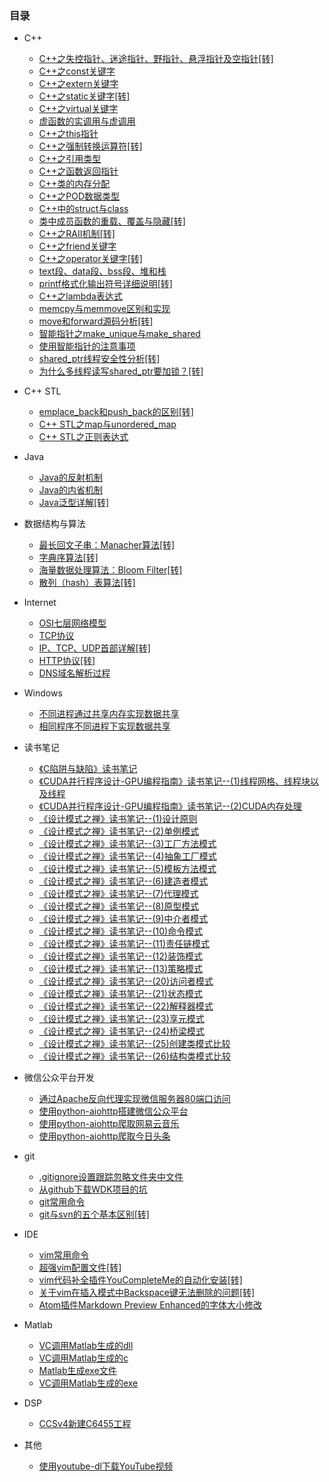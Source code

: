 ### 目录

* C++
    * [C++之失控指针、迷途指针、野指针、悬浮指针及空指针[转]](C++/C++之失控指针、迷途指针、野指针、悬浮指针及空指针[转].md)
    * [C++之const关键字](C++/C++之const关键字.md)
    * [C++之extern关键字](C++/C++之extern关键字.md)
    * [C++之static关键字[转]](C++/C++之static关键字[转].md)
    * [C++之virtual关键字](C++/C++之virtual关键字.md)
    * [虚函数的实调用与虚调用](C++/虚函数的实调用与虚调用.md)
    * [C++之this指针](C++/C++之this指针.md)
    * [C++之强制转换运算符[转]](C++/C++之强制转换运算符[转].md)
    * [C++之引用类型](C++/C++之引用类型.md)
    * [C++之函数返回指针](C++/C++之函数返回指针.md)
    * [C++类的内存分配](C++/C++类的内存分配.md)
    * [C++之POD数据类型](C++/C++之POD数据类型.md)
    * [C++中的struct与class](C++/C++中的struct与class.md)
    * [类中成员函数的重载、覆盖与隐藏[转]](C++/类中成员函数的重载、覆盖与隐藏[转].md)
    * [C++之RAII机制[转]](C++/C++之RAII机制[转].md)
    * [C++之friend关键字](C++/C++之friend关键字.md)
    * [C++之operator关键字[转]](C++/C++之operator关键字[转].md)
    * [text段、data段、bss段、堆和栈](C++/text段、data段、bss段、堆和栈.md)
    * [printf格式化输出符号详细说明[转]](C++/printf格式化输出符号详细说明[转].md)
    * [C++之lambda表达式](C++/C++之lambda表达式.md)
    * [memcpy与memmove区别和实现](C++/memcpy与memmove区别和实现.md)
    * [move和forward源码分析[转]](C++/move和forward源码分析[转].md)
    * [智能指针之make_unique与make_shared](C++/智能指针之make_unique与make_shared.md)
    * [使用智能指针的注意事项](C++/使用智能指针的注意事项.md)
    * [shared_ptr线程安全性分析[转]](C++/shared_ptr线程安全性分析[转].md)
    * [为什么多线程读写shared_ptr要加锁？[转]](C++/为什么多线程读写shared_ptr要加锁？[转].md)

* C++ STL
    * [emplace_back和push_back的区别[转]](C++%20STL/emplace_back和push_back的区别[转].md)
    * [C++ STL之map与unordered_map](C++%20STL/C++%20STL之map与unordered_map.md)
    * [C++ STL之正则表达式](C++%20STL/C++%20STL之正则表达式.md)

* Java
    * [Java的反射机制](Java/Java的反射机制.md)
    * [Java的内省机制](Java/Java的内省机制.md)
    * [Java泛型详解[转]](Java/Java泛型详解[转].md)

* 数据结构与算法
    * [最长回文子串：Manacher算法[转]](数据结构与算法/最长回文子串：Manacher算法[转].md)
    * [字典序算法[转]](数据结构与算法/字典序算法[转].md)
    * [海量数据处理算法：Bloom Filter[转]](数据结构与算法/海量数据处理算法：Bloom%20Filter[转].md)
    * [散列（hash）表算法[转]](数据结构与算法/散列（hash）表算法[转].md)

* Internet
    * [OSI七层网络模型](Internet/OSI七层网络模型.md)
    * [TCP协议](Internet/TCP协议.md)
    * [IP、TCP、UDP首部详解[转]](Internet/IP、TCP、UDP首部详解[转].md)
    * [HTTP协议[转]](Internet/HTTP协议[转].md)
    * [DNS域名解析过程](Internet/DNS域名解析过程.md)

* Windows
    * [不同进程通过共享内存实现数据共享](Windows/不同进程通过共享内存实现数据共享.md)
    * [相同程序不同进程下实现数据共享](Windows/相同程序不同进程下实现数据共享.md)

* 读书笔记
    * [《C陷阱与缺陷》读书笔记](读书笔记/《C陷阱与缺陷》读书笔记.md)
    * [《CUDA并行程序设计-GPU编程指南》读书笔记--(1)线程网格、线程块以及线程](读书笔记/《CUDA并行程序设计-GPU编程指南》读书笔记--(1)线程网格、线程块以及线程.md)
    * [《CUDA并行程序设计-GPU编程指南》读书笔记--(2)CUDA内存处理](读书笔记/《CUDA并行程序设计-GPU编程指南》读书笔记--(2)CUDA内存处理.md)
    * [《设计模式之禅》读书笔记--(1)设计原则](读书笔记/《设计模式之禅》读书笔记--(1)设计原则.md)
    * [《设计模式之禅》读书笔记--(2)单例模式](读书笔记/《设计模式之禅》读书笔记--(2)单例模式.md)
    * [《设计模式之禅》读书笔记--(3)工厂方法模式](读书笔记/《设计模式之禅》读书笔记--(3)工厂方法模式.md)
    * [《设计模式之禅》读书笔记--(4)抽象工厂模式](读书笔记/《设计模式之禅》读书笔记--(4)抽象工厂模式.md)
    * [《设计模式之禅》读书笔记--(5)模板方法模式](读书笔记/《设计模式之禅》读书笔记--(5)模板方法模式.md)
    * [《设计模式之禅》读书笔记--(6)建造者模式](读书笔记/《设计模式之禅》读书笔记--(6)建造者模式.md)
    * [《设计模式之禅》读书笔记--(7)代理模式](读书笔记/《设计模式之禅》读书笔记--(7)代理模式.md)
    * [《设计模式之禅》读书笔记--(8)原型模式](读书笔记/《设计模式之禅》读书笔记--(8)原型模式.md)
    * [《设计模式之禅》读书笔记--(9)中介者模式](读书笔记/《设计模式之禅》读书笔记--(9)中介者模式.md)
    * [《设计模式之禅》读书笔记--(10)命令模式](读书笔记/《设计模式之禅》读书笔记--(10)命令模式.md)
    * [《设计模式之禅》读书笔记--(11)责任链模式](读书笔记/《设计模式之禅》读书笔记--(11)责任链模式.md)
    * [《设计模式之禅》读书笔记--(12)装饰模式](读书笔记/《设计模式之禅》读书笔记--(12)装饰模式.md)
    * [《设计模式之禅》读书笔记--(13)策略模式](读书笔记/《设计模式之禅》读书笔记--(13)策略模式.md)
    * [《设计模式之禅》读书笔记--(20)访问者模式](读书笔记/《设计模式之禅》读书笔记--(20)访问者模式.md)
    * [《设计模式之禅》读书笔记--(21)状态模式](读书笔记/《设计模式之禅》读书笔记--(21)状态模式.md)
    * [《设计模式之禅》读书笔记--(22)解释器模式](读书笔记/《设计模式之禅》读书笔记--(22)解释器模式.md)
    * [《设计模式之禅》读书笔记--(23)享元模式](读书笔记/《设计模式之禅》读书笔记--(23)享元模式.md)
    * [《设计模式之禅》读书笔记--(24)桥梁模式](读书笔记/《设计模式之禅》读书笔记--(24)桥梁模式.md)
    * [《设计模式之禅》读书笔记--(25)创建类模式比较](读书笔记/《设计模式之禅》读书笔记--(25)创建类模式比较.md)
    * [《设计模式之禅》读书笔记--(26)结构类模式比较](读书笔记/《设计模式之禅》读书笔记--(26)结构类模式比较.md)

* 微信公众平台开发
    * [通过Apache反向代理实现微信服务器80端口访问](微信公众平台开发/通过Apache反向代理实现微信服务器80端口访问.md)
    * [使用python-aiohttp搭建微信公众平台](微信公众平台开发/使用python-aiohttp搭建微信公众平台.md)
    * [使用python-aiohttp爬取网易云音乐](微信公众平台开发/使用python-aiohttp爬取网易云音乐.md)
    * [使用python-aiohttp爬取今日头条](微信公众平台开发/使用python-aiohttp爬取今日头条.md)

* git
    * [.gitignore设置跟踪忽略文件夹中文件](git/.gitignore设置跟踪忽略文件夹中文件.md)
    * [从github下载WDK项目的坑](git/从github下载WDK项目的坑.md)
    * [git常用命令](git/git常用命令.md)
    * [git与svn的五个基本区别[转]](git/git与svn的五个基本区别[转].md)

* IDE
    * [vim常用命令](IDE/vim常用命令.md)
    * [超强vim配置文件[转]](IDE/超强vim配置文件[转].md)
    * [vim代码补全插件YouCompleteMe的自动化安装[转]](IDE/vim代码补全插件YouCompleteMe的自动化安装[转].md)
    * [关于vim在插入模式中Backspace键无法删除的问题[转]](IDE/关于vim在插入模式中Backspace键无法删除的问题[转].md)
    * [Atom插件Markdown Preview Enhanced的字体大小修改](IDE/Atom插件Markdown%20Preview%20Enhanced的字体大小修改.md)

* Matlab
    * [VC调用Matlab生成的dll](Matlab/VC调用Matlab生成的dll.md)
    * [VC调用Matlab生成的c](Matlab/VC调用Matlab生成的c.md)
    * [Matlab生成exe文件](Matlab/Matlab生成exe文件.md)
    * [VC调用Matlab生成的exe](Matlab/VC调用Matlab生成的exe.md)

* DSP
    * [CCSv4新建C6455工程](DSP/CCSv4新建C6455工程.md)

* 其他
    * [使用youtube-dl下载YouTube视频](其他/使用youtube-dl下载YouTube视频.md)
